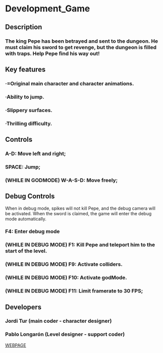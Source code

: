 # Development_Game

## Description
### The king Pepe has been betrayed and sent to the dungeon. He must claim his sword to get revenge, but the dungeon is filled with traps. Help Pepe find his way out! 

## Key features
### ·=Original main character and character animations.
### ·Ability to jump.
### ·Slippery surfaces.
### ·Thrilling difficulty.

## Controls
### A-D: Move left and right;
### SPACE: Jump;
### (WHILE IN GODMODE) W-A-S-D: Move freely;

## Debug Controls
When in debug mode, spikes will not kill Pepe, and the debug camera will be activated. When the sword is claimed, the game will enter the debug mode automatically.
### F4: Enter debug mode
### (WHILE IN DEBUG MODE) F1: Kill Pepe and teleport him to the start of the level.
### (WHILE IN DEBUG MODE) F9: Activate colliders.
### (WHILE IN DEBUG MODE) F10: Activate godMode.
### (WHILE IN DEBUG MODE) F11: Limit framerate to 30 FPS;

## Developers
### Jordi Tur (main coder - character designer)
### Pablo Longarón (Level designer - support coder)


[WEBPAGE](https://github.com/PabloL2003/Development_Game)
